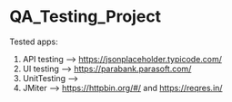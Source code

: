 # QA_Testing_Project
Tested apps:
1. API testing --> https://jsonplaceholder.typicode.com/
2. UI testing --> https://parabank.parasoft.com/
3. UnitTesting --> 
4. JMiter --> https://httpbin.org/#/ and https://reqres.in/
